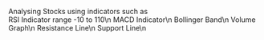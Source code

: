 Analysing Stocks using indicators such as <br>
RSI Indicator range -10 to 110\n
MACD Indicator\n
Bollinger Band\n
Volume Graph\n
Resistance Line\n
Support Line\n
